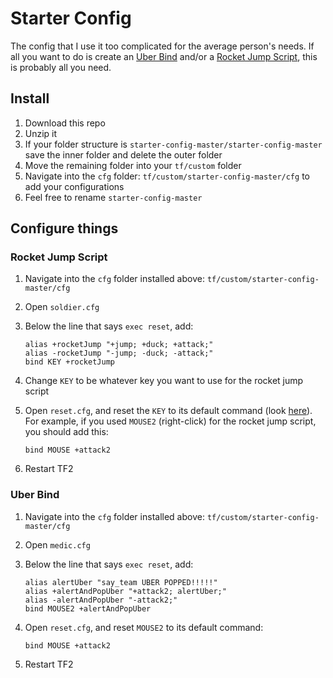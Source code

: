 # Starter Config

The config that I use it too complicated for the average person's needs. If all you want to do is create an [Uber Bind](https://youtu.be/a8yKrKD1EJg) and/or a [Rocket Jump Script](https://youtu.be/mwGKUsq1fTM), this is probably all you need.

## Install

1. Download this repo
1. Unzip it
1. If your folder structure is `starter-config-master/starter-config-master` save the inner folder and delete the outer folder
1. Move the remaining folder into your `tf/custom` folder
1. Navigate into the `cfg` folder: `tf/custom/starter-config-master/cfg` to add your configurations
1. Feel free to rename `starter-config-master`

## Configure things

### Rocket Jump Script

1. Navigate into the `cfg` folder installed above: `tf/custom/starter-config-master/cfg`
1. Open `soldier.cfg`
1. Below the line that says `exec reset`, add:

   ```
   alias +rocketJump "+jump; +duck; +attack;"
   alias -rocketJump "-jump; -duck; -attack;"
   bind KEY +rocketJump
   ```

1. Change `KEY` to be whatever key you want to use for the rocket jump script
1. Open `reset.cfg`, and reset the `KEY` to its default command (look [here](https://wiki.teamfortress.com/wiki/List_of_default_keys)). For example, if you used `MOUSE2` (right-click) for the rocket jump script, you should add this:

   ```
   bind MOUSE +attack2
   ```

1. Restart TF2

### Uber Bind

1. Navigate into the `cfg` folder installed above: `tf/custom/starter-config-master/cfg`
1. Open `medic.cfg`
1. Below the line that says `exec reset`, add:

   ```
   alias alertUber "say_team UBER POPPED!!!!!"
   alias +alertAndPopUber "+attack2; alertUber;"
   alias -alertAndPopUber "-attack2;"
   bind MOUSE2 +alertAndPopUber
   ```

1. Open `reset.cfg`, and reset `MOUSE2` to its default command:

   ```
   bind MOUSE +attack2
   ```

1. Restart TF2
